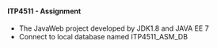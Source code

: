 #### ITP4511 - Assignment
- The JavaWeb project developed by JDK1.8 and JAVA EE 7
- Connect to local database named ITP4511_ASM_DB

